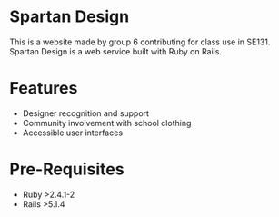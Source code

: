 # Spartan Design
This is a website made by group 6 contributing for class use in SE131. Spartan Design is a web service built with Ruby on Rails.

# Features
* Designer recognition and support
* Community involvement with school clothing
* Accessible user interfaces

# Pre-Requisites
* Ruby >2.4.1-2
* Rails >5.1.4
